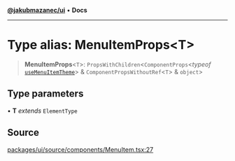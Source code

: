 [**@jakubmazanec/ui**](../README.md) • **Docs**

---

# Type alias: MenuItemProps\<T\>

> **MenuItemProps**\<`T`\>: `PropsWithChildren`\<`ComponentProps`\<_typeof_
> [`useMenuItemTheme`](../functions/useMenuItemTheme.md)\> & `ComponentPropsWithoutRef`\<`T`\> &
> `object`\>

## Type parameters

• **T** _extends_ `ElementType`

## Source

[packages/ui/source/components/MenuItem.tsx:27](https://github.com/jakubmazanec/tools/blob/bb20df5276ddb119762948adc2cda520aef09f0f/packages/ui/source/components/MenuItem.tsx#L27)

